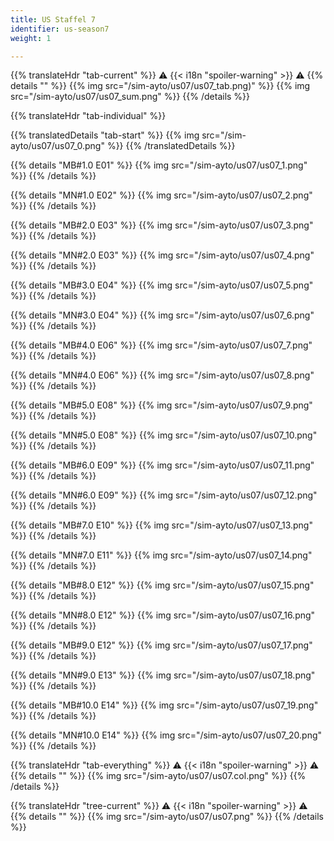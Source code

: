 ```yaml
---
title: US Staffel 7
identifier: us-season7
weight: 1

---
```


{{% translateHdr "tab-current" %}}
:warning: {{< i18n "spoiler-warning" >}} :warning:
{{% details "" %}}
{{% img src="/sim-ayto/us07/us07_tab.png)" %}}
{{% img src="/sim-ayto/us07/us07_sum.png" %}}
{{% /details %}}

{{% translateHdr "tab-individual" %}}

{{% translatedDetails "tab-start" %}}
{{% img src="/sim-ayto/us07/us07_0.png" %}}
{{% /translatedDetails %}}

{{% details "MB#1.0 E01" %}}
{{% img src="/sim-ayto/us07/us07_1.png" %}}
{{% /details %}}

{{% details "MN#1.0 E02" %}}
{{% img src="/sim-ayto/us07/us07_2.png" %}}
{{% /details %}}

{{% details "MB#2.0 E03" %}}
{{% img src="/sim-ayto/us07/us07_3.png" %}}
{{% /details %}}

{{% details "MN#2.0 E03" %}}
{{% img src="/sim-ayto/us07/us07_4.png" %}}
{{% /details %}}

{{% details "MB#3.0 E04" %}}
{{% img src="/sim-ayto/us07/us07_5.png" %}}
{{% /details %}}

{{% details "MN#3.0 E04" %}}
{{% img src="/sim-ayto/us07/us07_6.png" %}}
{{% /details %}}

{{% details "MB#4.0 E06" %}}
{{% img src="/sim-ayto/us07/us07_7.png" %}}
{{% /details %}}

{{% details "MN#4.0 E06" %}}
{{% img src="/sim-ayto/us07/us07_8.png" %}}
{{% /details %}}

{{% details "MB#5.0 E08" %}}
{{% img src="/sim-ayto/us07/us07_9.png" %}}
{{% /details %}}

{{% details "MN#5.0 E08" %}}
{{% img src="/sim-ayto/us07/us07_10.png" %}}
{{% /details %}}

{{% details "MB#6.0 E09" %}}
{{% img src="/sim-ayto/us07/us07_11.png" %}}
{{% /details %}}

{{% details "MN#6.0 E09" %}}
{{% img src="/sim-ayto/us07/us07_12.png" %}}
{{% /details %}}

{{% details "MB#7.0 E10" %}}
{{% img src="/sim-ayto/us07/us07_13.png" %}}
{{% /details %}}

{{% details "MN#7.0 E11" %}}
{{% img src="/sim-ayto/us07/us07_14.png" %}}
{{% /details %}}

{{% details "MB#8.0 E12" %}}
{{% img src="/sim-ayto/us07/us07_15.png" %}}
{{% /details %}}

{{% details "MN#8.0 E12" %}}
{{% img src="/sim-ayto/us07/us07_16.png" %}}
{{% /details %}}

{{% details "MB#9.0 E12" %}}
{{% img src="/sim-ayto/us07/us07_17.png" %}}
{{% /details %}}

{{% details "MN#9.0 E13" %}}
{{% img src="/sim-ayto/us07/us07_18.png" %}}
{{% /details %}}

{{% details "MB#10.0 E14" %}}
{{% img src="/sim-ayto/us07/us07_19.png" %}}
{{% /details %}}

{{% details "MN#10.0 E14" %}}
{{% img src="/sim-ayto/us07/us07_20.png" %}}
{{% /details %}}

{{% translateHdr "tab-everything" %}}
:warning: {{< i18n "spoiler-warning" >}} :warning:
{{% details "" %}}
{{% img src="/sim-ayto/us07/us07.col.png" %}}
{{% /details %}}

{{% translateHdr "tree-current" %}}
:warning: {{< i18n "spoiler-warning" >}} :warning:
{{% details "" %}}
{{% img src="/sim-ayto/us07/us07.png" %}}
{{% /details %}}
